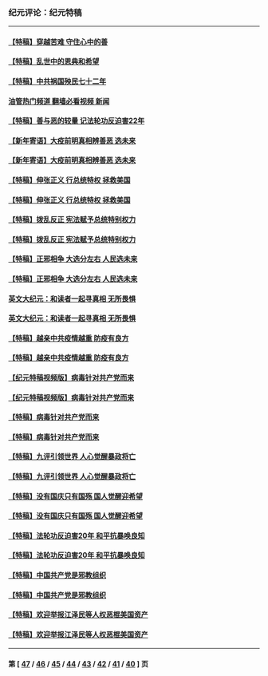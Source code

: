 ### 纪元评论：纪元特稿
---
#### [【特稿】穿越苦难 守住心中的善](../../pages/nsc424/n13784979.md?07260330) 
#### [【特稿】乱世中的恩典和希望](../../pages/nsc424/n13734687.md?07260330) 
#### [【特稿】中共祸国殃民七十二年](../../pages/nsc424/n13272607.md?07260330) 
#### [油管热门频道 翻墙必看视频 新闻](ok?07260330)
#### [【特稿】善与恶的较量 记法轮功反迫害22年](../../pages/nsc424/n13086597.md?07260330) 
#### [【新年寄语】大疫前明真相辨善恶 选未来](../../pages/nsc424/n12660855.md?07260330) 
#### [【新年寄语】大疫前明真相辨善恶 选未来](../../pages/nsc424/n12660855.md?07260330) 
#### [【特稿】伸张正义 行总统特权 拯救美国](../../pages/nsc424/n12616806.md?07260330) 
#### [【特稿】伸张正义 行总统特权 拯救美国](../../pages/nsc424/n12616806.md?07260330) 
#### [【特稿】拨乱反正 宪法赋予总统特别权力](../../pages/nsc424/n12598306.md?07260330) 
#### [【特稿】拨乱反正 宪法赋予总统特别权力](../../pages/nsc424/n12598306.md?07260330) 
#### [【特稿】正邪相争 大选分左右 人民选未来](../../pages/nsc424/n12545208.md?07260330) 
#### [【特稿】正邪相争 大选分左右 人民选未来](../../pages/nsc424/n12545208.md?07260330) 
#### [英文大纪元：和读者一起寻真相 无所畏惧](../../pages/nsc424/n12542027.md?07260330) 
#### [英文大纪元：和读者一起寻真相 无所畏惧](../../pages/nsc424/n12542027.md?07260330) 
#### [【特稿】越亲中共疫情越重 防疫有良方](../../pages/nsc424/n12042989.md?07260330) 
#### [【特稿】越亲中共疫情越重 防疫有良方](../../pages/nsc424/n12042989.md?07260330) 
#### [【纪元特稿视频版】病毒针对共产党而来](../../pages/nsc424/n11977328.md?07260330) 
#### [【纪元特稿视频版】病毒针对共产党而来](../../pages/nsc424/n11977328.md?07260330) 
#### [【特稿】病毒针对共产党而来](../../pages/nsc424/n11928818.md?07260330) 
#### [【特稿】病毒针对共产党而来](../../pages/nsc424/n11928818.md?07260330) 
#### [【特稿】九评引领世界 人心觉醒暴政将亡](../../pages/nsc424/n11660496.md?07260330) 
#### [【特稿】九评引领世界 人心觉醒暴政将亡](../../pages/nsc424/n11660496.md?07260330) 
#### [【特稿】没有国庆只有国殇 国人觉醒迎希望](../../pages/nsc424/n11549354.md?07260330) 
#### [【特稿】没有国庆只有国殇 国人觉醒迎希望](../../pages/nsc424/n11549354.md?07260330) 
#### [【特稿】法轮功反迫害20年 和平抗暴唤良知](../../pages/nsc424/n11389135.md?07260330) 
#### [【特稿】法轮功反迫害20年 和平抗暴唤良知](../../pages/nsc424/n11389135.md?07260330) 
#### [【特稿】中国共产党是邪教组织](../../pages/nsc424/n11355551.md?07260330) 
#### [【特稿】中国共产党是邪教组织](../../pages/nsc424/n11355551.md?07260330) 
#### [【特稿】欢迎举报江泽民等人权恶棍美国资产](../../pages/nsc424/n11303040.md?07260330) 
#### [【特稿】欢迎举报江泽民等人权恶棍美国资产](../../pages/nsc424/n11303040.md?07260330) 

---
#### 第 [ [47](./47.md?07260330) / [46](./46.md?07260330) / [45](./45.md?07260330) / [44](./44.md?07260330) / [43](./43.md?07260330) / [42](./42.md?07260330) / [41](./41.md?07260330) / [40](./40.md?07260330) ] 页
